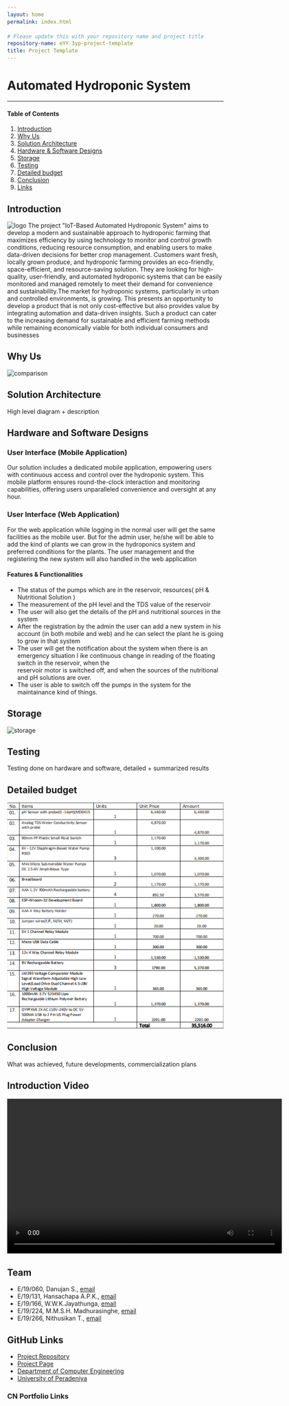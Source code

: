 ```yaml
---
layout: home
permalink: index.html

# Please update this with your repository name and project title
repository-name: eYY-3yp-project-template
title: Project Template
---
```


[comment]: # "This is the standard layout for the project, but you can clean this and use your own template"

# Automated Hydroponic System

---


<!-- Image (photo/drawing of the final hardware) should be here -->

<!-- This is a sample image, to show how to add images to your page. To learn more options, please refer [this](https://projects.ce.pdn.ac.lk/docs/faq/how-to-add-an-image/) -->

<!-- ![Sample Image](./images/sample.png) -->

#### Table of Contents
1. [Introduction](#introduction)
2. [Why Us](#why-us)
3. [Solution Architecture](#solution-architecture )
4. [Hardware & Software Designs](#hardware-and-software-designs)
5. [Storage](#storage)
6. [Testing](#testing)
7. [Detailed budget](#detailed-budget)
8. [Conclusion](#conclusion)
9. [Links](#links)

## Introduction

![logo](https://github.com/cepdnaclk/e19-3yp-Automated-Hydroponic-System/assets/111074993/b2067de8-f540-4b09-bca7-f84b1f668fc4)
The project "IoT-Based Automated Hydroponic System" aims to develop a modern and sustainable approach to hydroponic farming that maximizes efficiency by using technology to monitor and control growth conditions, reducing resource consumption, and enabling users to make data-driven decisions for better crop management.
Customers want fresh, locally grown produce, and hydroponic farming provides an eco-friendly, space-efficient, and resource-saving solution. They are looking for high-quality, user-friendly, and automated hydroponic systems that can be easily monitored and managed remotely to meet their demand for convenience and sustainability.The market for hydroponic systems, particularly in urban and controlled environments, is growing. This presents an opportunity to develop a product 
that is not only cost-effective but also provides value by integrating automation and data-driven insights. Such a product can cater to the increasing demand for sustainable and efficient farming methods while remaining economically viable for both individual consumers and businesses


## Why Us

![comparison](https://github.com/cepdnaclk/e19-3yp-Automated-Hydroponic-System/assets/111074993/9c9943de-80dc-475c-a93a-8f85d9a8bea2)

## Solution Architecture

High level diagram + description

## Hardware and Software Designs

### User Interface (Mobile Application)

Our solution includes a dedicated mobile application, empowering users with continuous access and control over the hydroponic system. This mobile platform ensures round-the-clock interaction and monitoring capabilities, offering users unparalleled convenience and oversight at any hour.

### User Interface (Web Application)

For the web application while logging in the normal user will get the same facilities as the mobile user. But for the admin user, he/she will be able to add the kind of plants we can grow in the hydroponics system and preferred conditions for the plants. The user management and the registering the new system will also handled in the web application

#### Features & Functionalities

- The status of the pumps which are in the reservoir, resources( pH & Nutritional Solution )
- The measurement of the pH level and the TDS value of the reservoir
- The user will also get the details of the pH and nutritional sources in the system
- After the registration by the admin the user can add a new system in his account (in both 
  mobile and web) and he can select the plant he is going to grow in that system
- The user will get the notification about the system when there is an emergency situation l 
  ike continuous change in reading of the floating switch in the reservoir, when the     
  reservoir motor is switched off, and when the sources of the nutritional and pH solutions 
  are over.
- The user is able to switch off the pumps in the system for the maintainance kind of things.


## Storage

![storage](https://github.com/cepdnaclk/e19-3yp-Automated-Hydroponic-System/assets/111074993/42fa602c-ff39-414e-85de-01abbef71534)

## Testing


Testing done on hardware and software, detailed + summarized results

## Detailed budget

![Detailed Budget](./images/Detailed_budget.png)

<!--All items and costs

| Item          | Quantity  | Unit Cost  | Total  |
| ------------- |:---------:|:----------:|-------:|
| Sample item   | 5         | 10 LKR     | 50 LKR |-->

## Conclusion

What was achieved, future developments, commercialization plans

## Introduction Video
<video width="640" height="360" controls>
  <source src="videos/HYDROGROWPRO.mp4" type="video/mp4">
  Your browser does not support the video tag.
</video>



## Team
-  E/19/060, Danujan S., [email](mailto:e19060@eng.pdn.ac.lk)
-  E/19/131, Hansachapa A.P.K., [email](mailto:e19131@eng.pdn.ac.lk)
-  E/19/166, W.W.K.Jayathunga, [email](mailto:e19166@eng.pdn.ac.lk)
-  E/19/224, M.M.S.H. Madhurasinghe, [email](mailto:e19224@eng.pdn.ac.lk)
-  E/19/266, Nithusikan T., [email](mailto:e19266@eng.pdn.ac.lk)


## GitHub Links

- [Project Repository](https://github.com/cepdnaclk/cepdnaclk/e19-3yp-Automated-Hydroponic-System)
- [Project Page](https://cepdnaclk.github.io/cepdnaclk/e19-3yp-Automated-Hydroponic-System)
- [Department of Computer Engineering](http://www.ce.pdn.ac.lk/)
- [University of Peradeniya](https://eng.pdn.ac.lk/)

### CN Portfolio Links
[//]: # (Please refer this to learn more about Markdown syntax)
[//]: # (https://github.com/adam-p/markdown-here/wiki/Markdown-Cheatsheet)
